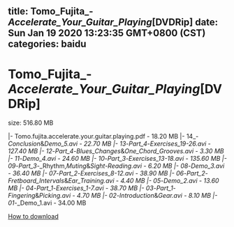 
title: Tomo_Fujita_-_Accelerate_Your_Guitar_Playing_[DVDRip]
date: Sun Jan 19 2020 13:23:35 GMT+0800 (CST)    
categories: baidu
---

# Tomo_Fujita_-_Accelerate_Your_Guitar_Playing_[DVDRip]
size: 516.80 MB
 
 
|- Tomo.fujita.accelerate.your.guitar.playing.pdf - 18.20 MB
|- 14_-_Conclusion_&_Demo_5.avi - 22.70 MB
|- 13_-_Part_4_-_Exercises_19-26.avi - 127.40 MB
|- 12_-_Part_4_-_Blues_Changes_&_One_Chord_Grooves.avi - 3.30 MB
|- 11_-_Demo_4.avi - 24.60 MB
|- 10_-_Part_3_-_Exercises_13-18.avi - 135.60 MB
|- 09_-_Part_3_-_Rhythm,_Muting_&_Sight-Reading.avi - 6.20 MB
|- 08_-_Demo_3.avi - 36.40 MB
|- 07_-_Part_2_-_Exercises_8-12.avi - 38.90 MB
|- 06_-_Part_2_-_Fretboard_Intervals_&_Ear_Training.avi - 4.40 MB
|- 05_-_Demo_2.avi - 13.60 MB
|- 04_-_Part_1_-_Exercises_1-7.avi - 38.70 MB
|- 03_-_Part_1_-_Fingering_&_Picking.avi - 4.70 MB
|- 02_-_Introduction_&_Gear.avi - 8.10 MB
|- 01_-_Demo_1.avi - 34.00 MB

[How to download](https://bpcam.bemobtrk.com/go/2ceec3aa-1ca2-46d6-b9ff-aaa5c184517c?jno=403)